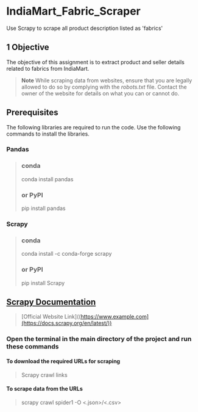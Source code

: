 # IndiaMart_Fabric_Scraper
Use Scrapy to scrape all product description listed as 'fabrics'

## 1	Objective
The objective of this assignment is to extract product and seller details related to fabrics from IndiaMart. 

> **Note**
> While scraping data from websites, ensure that you are legally allowed to do so by complying with the *robots.txt* file. Contact the owner of the website for details on what you can or cannot do. 

## Prerequisites
The following libraries are required to run the code. Use the following commands to install the libraries.

### Pandas
> ### conda
> 
> conda install pandas
>
> ### or PyPI
> 
> pip install pandas

### Scrapy
> ### conda
> 
> conda install -c conda-forge scrapy
>
> ### or PyPI
> 
> pip install Scrapy

## [Scrapy Documentation](https://docs.scrapy.org/en/latest/)

> [Official Website Link]((https://www.example.com](https://docs.scrapy.org/en/latest/))


### Open the terminal in the main directory of the project and run these commands


#### To download the required URLs for scraping
>
> Scrapy crawl links


#### To scrape data from the URLs
>
> scrapy crawl spider1 -O <filename><.json>/<.csv>

